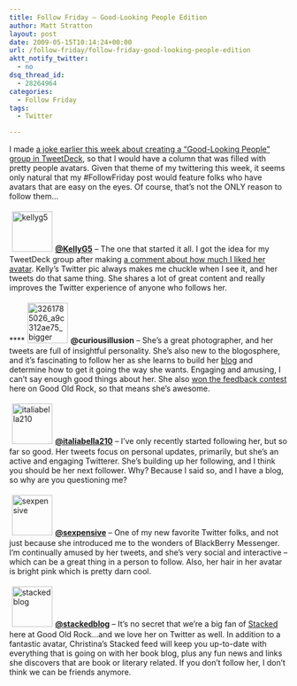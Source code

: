 ```yaml
---
title: Follow Friday – Good-Looking People Edition
author: Matt Stratton
layout: post
date: 2009-05-15T10:14:24+00:00
url: /follow-friday/follow-friday-good-looking-people-edition
aktt_notify_twitter:
  - no
dsq_thread_id:
  - 28264964
categories:
  - Follow Friday
tags:
  - Twitter

---
```

I made <a href="http://twitter.com/mattstratton/status/1786645842" target="_blank">a joke earlier this week about creating a &#8220;Good-Looking People&#8221; group in TweetDeck</a>, so that I would have a column that was filled with pretty people avatars. Given that theme of my twittering this week, it seems only natural that my #FollowFriday post would feature folks who have avatars that are easy on the eyes. Of course, that&#8217;s not the ONLY reason to follow them&#8230;

<a href="http://twitter.com/kellyg5" target="_blank"><img class="alignleft size-full wp-image-5225" style="border: 0pt none; margin: 5px;" title="kellyg5" src="/wp-content/uploads/2009/05/kellyg5.jpg" alt="kellyg5" width="73" height="73" /></a><a href="http://twitter.com/kellyg5" target="_blank"><strong>@KellyG5</strong></a> &#8211; The one that started it all. I got the idea for my TweetDeck group after making <a href="http://twitter.com/mattstratton/statuses/1786559033" target="_blank">a comment about how much I liked her avatar</a>. Kelly&#8217;s Twitter pic always makes me chuckle when I see it, and her tweets do that same thing. She shares a lot of great content and really improves the Twitter experience of anyone who follows her.

<a href="http://twitter.com/curiousillusion" target="_blank"><strong><strong></strong></strong></a>****[<img class="alignleft size-full wp-image-5644" style="margin: 5px;" title="3261785026_a9c312ae75_bigger" src="/wp-content/uploads/2009/05/3261785026_a9c312ae75_bigger.jpg" alt="3261785026_a9c312ae75_bigger" width="73" height="73" />][1]**@curiousillusion** &#8211; She&#8217;s a great photographer, and her tweets are full of insightful personality. She&#8217;s also new to the blogosphere, and it&#8217;s fascinating to follow her as she learns to build her <a href="http://curiousillusion.wordpress.com/" target="_blank">blog</a> and determine how to get it going the way she wants. Engaging and amusing, I can&#8217;t say enough good things about her. She also <a href="/2009/05/11/the-winner/" target="_blank">won the feedback contest</a> here on Good Old Rock, so that means she&#8217;s awesome.

<a href="http://twitter.com/italiabella210" target="_blank"><img class="alignleft size-full wp-image-5223" style="border: 0pt none; margin: 5px;" title="italiabella210" src="/wp-content/uploads/2009/05/italiabella210.jpg" alt="italiabella210" width="73" height="73" /></a><a href="http://twitter.com/italiabella210" target="_blank"><strong>@italiabella210</strong></a> &#8211; I&#8217;ve only recently started following her, but so far so good. Her tweets focus on personal updates, primarily, but she&#8217;s an active and engaging Twitterer. She&#8217;s building up her following, and I think you should be her next follower. Why? Because I said so, and I have a blog, so why are you questioning me?

<a href="http://twitter.com/sexpensive" target="_blank"><img class="alignleft size-full wp-image-5224" style="border: 0pt none; margin: 5px;" title="sexpensive" src="/wp-content/uploads/2009/05/sexpensive.jpg" alt="sexpensive" width="73" height="73" /></a><a href="http://twitter.com/sexpensive" target="_blank"><strong>@sexpensive</strong></a> &#8211; One of my new favorite Twitter folks, and not just because she introduced me to the wonders of BlackBerry Messenger. I&#8217;m continually amused by her tweets, and she&#8217;s very social and interactive &#8211; which can be a great thing in a person to follow. Also, her hair in her avatar is bright pink which is pretty darn cool.

<a href="http://twitter.com/stackedblog" target="_blank"><img class="alignleft size-full wp-image-5226" style="border: 0pt none; margin: 5px;" title="stackedblog" src="/wp-content/uploads/2009/05/stackedblog.jpg" alt="stackedblog" width="73" height="73" /></a><a href="http://twitter.com/stackedblog" target="_blank"><strong>@stackedblog</strong></a> &#8211; It&#8217;s no secret that we&#8217;re a big fan of <a href="http://stackedblog.com" target="_blank">Stacked</a> here at Good Old Rock&#8230;and we love her on Twitter as well. In addition to a fantastic avatar, Christina&#8217;s Stacked feed will keep you up-to-date with everything that is going on with her book blog, plus any fun news and links she discovers that are book or literary related. If you don&#8217;t follow her, I don&#8217;t think we can be friends anymore.

 [1]: http://twitter.com/curiousillusion